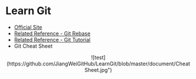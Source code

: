 # Learn Git

+ [Official Site](https://git-scm.com/book/en/v2)
+ [Related Reference - Git Rebase](https://segmentfault.com/q/1010000000430041)
+ [Related Reference - Git Tutorial](http://www.liaoxuefeng.com/wiki/0013739516305929606dd18361248578c67b8067c8c017b000)
+ Git Cheat Sheet
<div align=center>
![test](https://github.com/JiangWeiGitHub/LearnGit/blob/master/document/CheatSheet.jpg")
</div>
